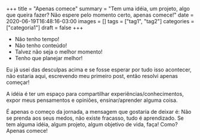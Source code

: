 +++
title = "Apenas comece"
summary = "Tem uma idéia, um projeto, algo que queira fazer? Não espere pelo momento certo, apenas comece!"
date = 2020-06-19T16:48:16-03:00
images = []
tags = ["tag1", "tag2"]
categories = ["categoria1"]
draft = false
+++

+ Não tenho tempo!
+ Não tenho conteúdo!
+ Talvez não seja o melhor momento!
+ Tenho que planejar melhor!

Eu já usei das desculpas acima e se fosse esperar por tudo isso acontecer, não estaria aqui, escrevendo meu primeiro post, então resolvi apenas começar!

A idéia é ter um espaço para compartilhar experiências/conhecimentos, expor meus pensamentos e opiniões, ensinar/aprender alguma coisa.

É apenas o começo da jornada, a mensagem que gostaria de deixar é: Não se prenda aos seus medos, não existe fracasso, tudo é aprendizado. Se tem alguma idéia, algum projeto, algum objetivo de vida, faça! Como? Apenas comece!

